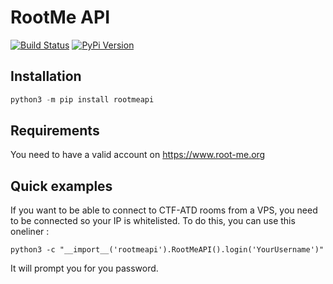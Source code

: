 # RootMe API

[![Build Status](https://api.travis-ci.org/RemiGascou/rootmeapi.svg?branch=main)](https://api.travis-ci.org/RemiGascou/rootmeapi.svg?branch=main)
[![PyPi Version](https://badge.fury.io/py/rootmeapi.svg)](https://badge.fury.io/py/rootmeapi.svg)

## Installation

```python
python3 -m pip install rootmeapi
```

## Requirements

You need to have a valid account on https://www.root-me.org

## Quick examples

If you want to be able to connect to CTF-ATD rooms from a VPS, you need to be connected so your IP is whitelisted. To do this, you can use this oneliner :

```
python3 -c "__import__('rootmeapi').RootMeAPI().login('YourUsername')"
```

It will prompt you for you password.
